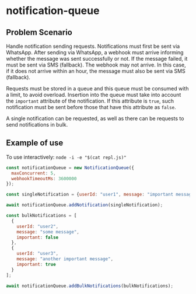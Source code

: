 # notification-queue

## Problem Scenario

Handle notification sending requests. Notifications must first be sent via WhatsApp. After sending via WhatsApp, a webhook must arrive informing whether the message was sent successfully or not. If the message failed, it must be sent via SMS (fallback). The webhook may not arrive. In this case, if it does not arrive within an hour, the message must also be sent via SMS (fallback).

Requests must be stored in a queue and this queue must be consumed with a limit, to avoid overload. Insertion into the queue must take into account the `important` attribute of the notification. If this attribute is `true`, such notification must be sent before those that have this attribute as `false`.

A single notification can be requested, as well as there can be requests to send notifications in bulk.

## Example of use

To use interactively: `node -i -e "$(cat repl.js)"`

```javascript
const notificationQueue = new NotificationQueue({
  maxConcurrent: 5,
  webhookTimeoutMs: 3600000
});

const singleNotification = {userId: "user1", message: "important message", important: true}

await notificationQueue.addNotification(singleNotification);

const bulkNotifications = [
  {
    userId: "user2",
    message: "some message",
    important: false
  },
  {
    userId: "user3",
    message: "another important message",
    important: true
  }
];

await notificationQueue.addBulkNotifications(bulkNotifications);
```
